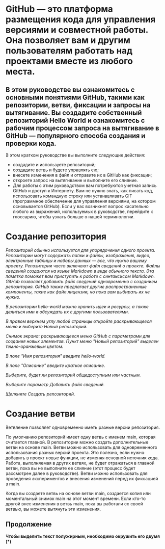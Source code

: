 # GitHub — это платформа размещения кода для управления версиями и совместной работы. Она позволяет вам и другим пользователям работать над проектами вместе из любого места.

## В этом руководстве вы ознакомитесь с основными понятиями GitHub, такими как репозитории, ветви, фиксации и запросы на вытягивание. Вы создадите собственный репозиторий Hello World и ознакомитесь с рабочим процессом запроса на вытягивание в GitHub — популярного способа создания и проверки кода.

 В этом кратком руководстве вы выполните следующие действия:

* создадите и используете репозиторий;
* создадите ветвь и будете управлять ею;
* внесете изменения в файл и отправите их в GitHub как фиксации;
* откроете запрос на вытягивание и выполните его слияние.
* Для работы с этим руководством вам потребуются учетная запись GitHub и доступ к Интернету. Вам не нужно знать, как писать код, использовать командную строку или устанавливать GIT (программное обеспечение для управления версиями, на котором основывается GitHub). Если у вас возникнет вопрос касательно любого из выражений, используемых в руководстве, перейдите к глоссарию, чтобы узнать больше о нашей терминологии.

# Cоздание репозитория
*Репозиторий обычно используется для упорядочения одного проекта. Репозитории могут содержать папки и файлы, изображения, видео, электронные таблицы и наборы данных — все, что нужно вашему проекту. Репозитории часто включают файл сведений о проекте. Файлы сведений создаются на языке Markdown в виде обычного текста. Эта памятка поможет вам приступить к работе с синтаксисом Markdown. GitHub позволяет добавить файл сведений одновременно с созданием репозитория. GitHub также предлагает другие распространенные компоненты, такие как файл лицензии, но пока вам выбирать их не нужно.*

*В репозитории hello-world можно хранить идеи и ресурсы, а также делиться ими и обсуждать их с другими пользователями.*

*В правом верхнем углу любой страницы откройте раскрывающееся меню  и выберите Новый репозиторий.*

*Снимок экрана: раскрывающееся меню GitHub с параметрами для создания новых элементов. Пункт меню "Новый репозиторий" выделен темно-оранжевым цветом.*

*В поле "Имя репозитория" введите hello-world.*

*В поле "Описание" введите краткое описание.*

*Выберите, будет ли репозиторий общедоступным или частным.*

*Выберите параметр Добавить файл сведений.*

*Щелкните Создать репозиторий.*

# Создание ветви
Ветвление позволяет одновременно иметь разные версии репозитория.

По умолчанию репозиторий имеет одну ветвь с именем main, которая считается главной. В репозитории можно создать дополнительные ветви на основе main. Ветви можно использовать для одновременного использования разных версий проекта. Это полезно, если нужно добавить в проект новые функции, не изменяя основной источник кода. Работа, выполняемая в других ветвях, не будет отражаться в главной ветви, пока вы не выполните ее слияние (этот процесс будет рассмотрен далее в руководстве). Ветви можно использовать для проведения экспериментов и внесения изменений перед их фиксацией в main.

Когда вы создаете ветвь на основе ветви main, создается копия или моментальный снимок main на этот момент времени. Если кто-то другой внес изменения в ветвь main, пока вы работали со своей ветвью, вы можете вытянуть эти изменения.
## Продолжение 

**Чтобы выделить текст полужирным, необходимо окружить его двумя (*)**